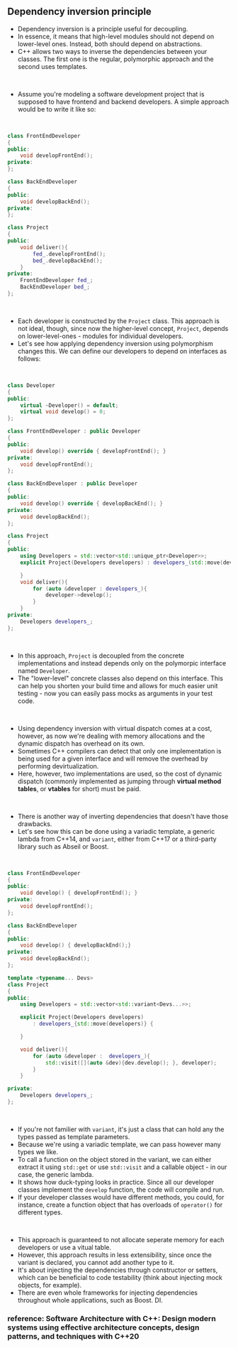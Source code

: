## Dependency inversion principle

* Dependency inversion is a principle useful for decoupling.
* In essence, it means that high-level modules should not depend on lower-level ones. Instead, both should depend on abstractions.
* C++ allows two ways to inverse the dependencies between your classes. The first one is the regular, polymorphic approach and the second uses templates.

</br>

* Assume you're modeling a software development project that is supposed to have frontend and backend developers. A simple approach would be to write it like so:

</br>

``` c++
class FrontEndDeveloper
{
public:
    void developFrontEnd();
private:
};

class BackEndDeveloper
{
public:
    void developBackEnd();
private:
};

class Project
{
public:
    void deliver(){
        fed_.developFrontEnd();
        bed_.developBackEnd();
    }
private:
    FrontEndDeveloper fed_;
    BackEndDeveloper bed_;
};
```

</br>

* Each developer is constructed by the `Project` class. This approach is not ideal, though, since now the higher-level concept, `Project`, depends on lower-level-ones - modules for individual developers.
* Let's see how applying dependency inversion using polymorphism changes this. We can define our developers to depend on interfaces as follows:

</br>

``` c++
class Developer
{
public:
    virtual ~Developer() = default;
    virtual void develop() = 0;
};

class FrontEndDeveloper : public Developer
{
public:
    void develop() override { developFrontEnd(); }
private:
    void developFrontEnd();
};

class BackEndDeveloper : public Developer
{
public:
    void develop() override { developBackEnd(); }
private:
    void developBackEnd();
};

class Project
{
public:
    using Developers = std::vector<std::unique_ptr<Developer>>;
    explicit Project(Developers developers) : developers_(std::move(developers)){

    }
    void deliver(){
        for (auto &developer : developers_){
            developer->develop();
        }
    }
private:
    Developers developers_;
};
```

</br>

* In this approach, `Project` is decoupled from the concrete implementations and instead depends only on the polymorpic interface named `Developer`.
* The "lower-level" concrete classes also depend on this interface. This can help you shorten your build time and allows for much easier unit testing - now you can easily pass mocks as arguments in your test code.

</br>

* Using dependency inversion with virtual dispatch comes at a cost, however, as now we're dealing with memory allocations and the dynamic dispatch has overhead on its own.
* Sometimes C++ compilers can detect that only one implementation is being used for a given interface and will remove the overhead by performing devirtualization.
* Here, however, two implementations are used, so the cost of dynamic dispatch (commonly implemented as jumping through __virtual method tables__, or __vtables__ for short) must be paid.

</br>

* There is another way of inverting dependencies that doesn't have those drawbacks.
* Let's see how this can be done using a variadic template, a generic lambda from C++14, and `variant`, either from C++17 or a third-party library such as Abseil or Boost.

</br>

``` c++
class FrontEndDeveloper
{
public:
    void develop() { developFrontEnd(); }
private:
    void developFrontEnd();
};

class BackEndDeveloper
{
public:
    void develop() { developBackEnd();}
private:
    void developBackEnd();
};

template <typename... Devs>
class Project
{
public:
    using Developers = std::vector<std::variant<Devs...>>;

    explicit Project(Developers developers) 
        : developers_{std::move(developers)} {

    }

    void deliver(){
        for (auto &developer :  developers_){
            std::visit([](auto &dev){dev.develop(); }, developer);
        }
    } 

private:
    Developers developers_;
};
```

</br>

* If you're not familier with `variant`, it's just a class that can hold any the types passed as template parameters.
* Because we're using a variadic template, we can pass however many types we like.
* To call a function on the object stored in the variant, we can either extract it using `std::get` or use `std::visit` and a callable object - in our case, the generic lambda.
* It shows how duck-typing looks in practice. Since all our developer classes implement the `develop` function, the code will compile and run.
* If your developer classes would have different methods, you could, for instance, create a function object that has overloads of `operator()` for different types.

</br>

* This approach is guaranteed to not allocate seperate memory for each developers or use a vitual table.
* However, this approach results in less extensibility, since once the variant is declared, you cannot add another type to it.
* It's about injecting the dependencies through constructor or setters, which can be beneficial to code testability (think about injecting mock objects, for example).
* There are even whole frameworks for injecting dependencies throughout whole applications, such as Boost. DI.

### reference: Software Architecture with C++: Design modern systems using effective architecture concepts, design patterns, and techniques with C++20